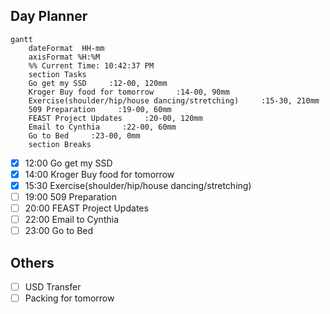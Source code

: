 ## Day Planner
```mermaid
gantt
    dateFormat  HH-mm
    axisFormat %H:%M
    %% Current Time: 10:42:37 PM
    section Tasks
    Go get my SSD     :12-00, 120mm
    Kroger Buy food for tomorrow     :14-00, 90mm
    Exercise(shoulder/hip/house dancing/stretching)     :15-30, 210mm
    509 Preparation     :19-00, 60mm
    FEAST Project Updates     :20-00, 120mm
    Email to Cynthia     :22-00, 60mm
    Go to Bed     :23-00, 0mm
    section Breaks

```

- [x] 12:00 Go get my SSD
- [x] 14:00 Kroger Buy food for tomorrow
- [x] 15:30 Exercise(shoulder/hip/house dancing/stretching)
- [ ] 19:00 509 Preparation
- [ ] 20:00 FEAST Project Updates
- [ ] 22:00 Email to Cynthia
- [ ] 23:00 Go to Bed

## Others
- [ ] USD Transfer
- [ ] Packing for tomorrow